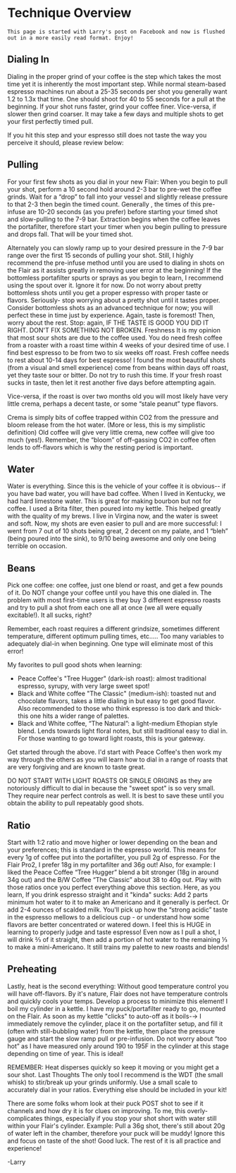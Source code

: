 # Technique Overview

    This page is started with Larry's post on Facebook and now is flushed out in a more easily read format. Enjoy!
    
## Dialing In
Dialing in the proper grind of your coffee is the step which takes the most time yet it is inherently the most important step. While normal steam-based espresso machines run about a 25-35 seconds per shot you generally want 1.2 to 1.3x that time.   One should shoot for 40 to 55 seconds for a pull at the beginning. If your shot runs faster, grind your coffee finer. Vice-versa,  if slower then grind coarser. It may take a few days and multiple shots to get your first perfectly timed pull. 

If you hit this step and your espresso still does not taste the way you perceive it should, please review below:

## Pulling
For your first few shots as you dial in your new Flair: 
When you begin to pull your shot, perform a 10 second hold around 2-3 bar to pre-wet the coffee grinds. Wait for a “drop” to fall into your vessel and slightly release pressure to that 2-3 then begin the timed count. Generally , the times of this pre-infuse are 10-20 seconds (as you prefer) before starting your timed shot and slow-pulling to the 7-9 bar. Extraction begins when the coffee leaves the portafilter, therefore start your timer when you begin pulling to pressure and drops fall. That will be your timed shot.

Alternately you can slowly ramp up to your desired pressure in the 7-9 bar range over the first 15 seconds of pulling your shot. Still, I highly recommend the pre-infuse method until you are used to dialing in shots on the Flair as it assists greatly in removing user error at the beginning!
If the bottomless portafilter spurts or sprays as you begin to learn, I recommend using the spout over it. Ignore it for now. Do not worry about pretty bottomless shots until you get a proper espresso with proper taste or flavors.  Seriously- stop worrying about a pretty shot until it tastes proper. Consider bottomless shots as an advanced technique for now; you will perfect these in time just by experience.
Again, taste is foremost! Then, worry about the rest. Stop: again, IF THE TASTE IS GOOD YOU DID IT RIGHT. DON'T FIX SOMETHING NOT BROKEN.
Freshness
It is my opinion that most sour shots are due to the coffee used. You do need fresh coffee from a roaster with a roast time within 4 weeks of your desired time of use. I find best espresso to be from two to six weeks off roast. Fresh coffee needs to rest about 10-14 days for best espresso! I found the most beautiful shots (from a visual and smell experience) come from beans within days off roast, yet they taste sour or bitter. Do not try to rush this time. If your fresh roast sucks in taste, then let it rest another five days before attempting again. 

Vice-versa, if the roast is over two months old you will most likely have very little crema, perhaps a decent taste, or some “stale peanut” type flavors. 

Crema is simply bits of coffee trapped within CO2 from the pressure and bloom release from the hot water. (More or less, this is my simplistic definition) Old coffee will give very little crema, new coffee will give too much (yes!). Remember, the “bloom” of off-gassing CO2 in coffee often lends to off-flavors which is why the resting period is important.

## Water
Water is everything. Since this is the vehicle of your coffee it is obvious-- if you have bad water, you will have bad coffee. When I lived in Kentucky,  we had hard limestone water. This is great for making bourbon but not for coffee. I used a Brita filter, then poured into my kettle. This helped greatly with the quality of my brews. I live in Virgina now, and the water is sweet and soft.  Now, my shots are even easier to pull and are more successful: I went from 7 out of 10 shots being great, 2 decent on my palate, and 1 “bleh” (being poured into the sink), to 9/10 being awesome and only one being terrible on occasion.

## Beans
Pick one coffee: one coffee, just one blend or roast, and get a few pounds of it. Do NOT change your coffee until you have this one dialed in. The problem with most first-time users is they buy 3 different espresso roasts and try to pull a shot from each one all at once (we all were equally excitable!). It all sucks, right? 

Remember, each roast requires a different grindsize, sometimes different temperature, different optimum pulling times, etc..... Too many variables to adequately dial-in when beginning. One type will eliminate most of this error!

My favorites to pull good shots when learning: 

- Peace Coffee's "Tree Hugger" (dark-ish roast): almost traditional espresso, syrupy, with very large sweet spot!
- Black and White coffee "The Classic" (medium-ish): toasted nut and chocolate flavors, takes a little dialing in but easy to get good flavor. Also recommended to those who think espresso is too dark and thick- this one hits a wider range of palettes. 
- Black and White coffee, “The Natural”: a light-medium Ethopian style blend. Lends towards light floral notes, but still traditional easy to dial in. For those wanting to go toward light roasts, this is your gateway.

Get started through the above. I'd start with Peace Coffee's then work my way through the others as you will learn how to dial in a range of roasts that are very forgiving and are known to taste great. 

DO NOT START WITH LIGHT ROASTS OR SINGLE ORIGINS as they are notoriously difficult to dial in because the "sweet spot" is so very small. They require near perfect controls as well. It is best to save these until you obtain the ability to pull repeatably good shots. 
 
## Ratio
Start with 1:2 ratio and move higher or lower depending on the bean and your preferences; this is standard in the espresso world. This means for every 1g of coffee put into the portafilter, you pull 2g of espresso. For the Flair Pro2, I prefer 18g in my portafilter and 36g out!
Also, for example: I liked the Peace Coffee “Tree Hugger” blend a bit stronger (18g in around 34g out) and the B/W Coffee “The Classic” about 38 to 40g out. Play with those ratios once you perfect everything above this section.
Here, as you learn, If you drink espresso straight and it "kinda" sucks:  Add 2 parts minimum hot water to it to make an Americano and it generally is perfect. Or add 2-4 ounces of scalded milk. You'll pick up how the “strong acidic” taste in the espresso mellows to a delicious cup - or understand how some flavors are better concentrated or watered down. I feel this is HUGE in learning to properly judge and taste espresso! Even now as I pull a shot, I will drink ⅔ of it straight, then add a portion of hot water to the remaining ⅓ to make a mini-Americano. It still trains my palette to new roasts and blends!

## Preheating
Lastly, heat is the second everything: Without good temperature control you will have off-flavors. By it's nature, Flair does not have temperature controls and quickly cools your temps. Develop a process to minimize this element!
 I boil my cylinder in a kettle. I have my puck/portafilter ready to go, mounted on the Flair. As soon as my kettle "clicks" to auto-off as it boils-→ I immediately remove the cylinder, place it on the portafilter setup, and fill it (often with still-bubbling water) from the kettle, then place the pressure gauge and start the slow ramp pull or pre-infusion. Do not worry about “too hot” as I have measured only around 190 to 195F in the cylinder at this stage depending on time of year. This is ideal! 

REMEMBER: Heat disperses quickly so keep it moving or you might get a sour shot.
Last Thoughts
The only tool I recommend is the WDT (the small whisk) to stir/break up your grinds uniformly. Use a small scale to accurately dial in your ratios. Everything else should be included in your kit!

There are some folks whom look at their puck POST shot to see if it channels and how dry it is for clues on improving. To me, this overly-complicates things, especially if you stop your shot short with water still within your Flair's cylinder. Example: Pull a 36g shot, there's still about 20g of water left in the chamber, therefore your puck will be muddy! Ignore this and focus on taste of the shot!
Good luck. The rest of it is all practice and experience!

-Larry
